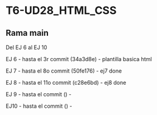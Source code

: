 # T6-UD28_HTML_CSS

## Rama main 

Del EJ 6 al EJ 10

EJ 6 - hasta el 3r commit (34a3d8e) - plantilla basica html

EJ 7 - hasta el 8o commit (50fe176) - ej7 done

EJ 8 - hasta el 11o commit (c28e6bd) - ej8 done

EJ 9 - hasta el   commit () - 

EJ10 - hasta el   commit () - 
